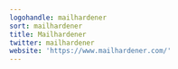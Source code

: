```yaml
---
logohandle: mailhardener
sort: mailhardener
title: Mailhardener
twitter: mailhardener
website: 'https://www.mailhardener.com/'
---
```

